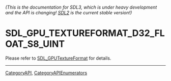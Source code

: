 ###### (This is the documentation for SDL3, which is under heavy development and the API is changing! [SDL2](https://wiki.libsdl.org/SDL2/) is the current stable version!)
# SDL_GPU_TEXTUREFORMAT_D32_FLOAT_S8_UINT

Please refer to [SDL_GPUTextureFormat](SDL_GPUTextureFormat) for details.

----
[CategoryAPI](CategoryAPI), [CategoryAPIEnumerators](CategoryAPIEnumerators)

